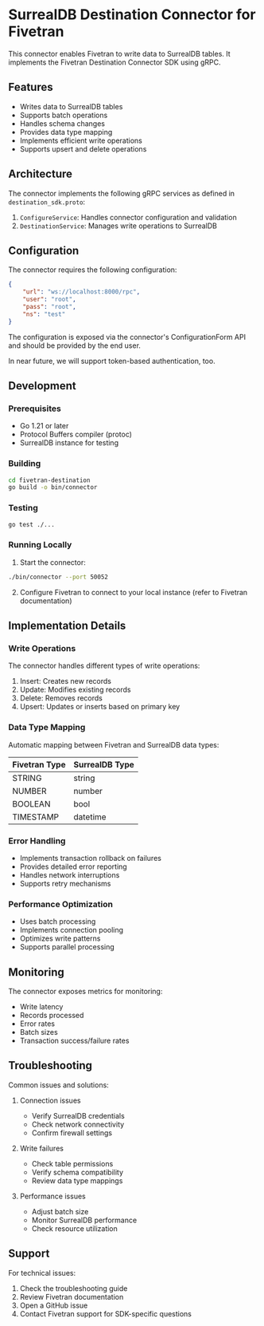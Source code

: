 # SurrealDB Destination Connector for Fivetran

This connector enables Fivetran to write data to SurrealDB tables. It implements the Fivetran Destination Connector SDK using gRPC.

## Features

- Writes data to SurrealDB tables
- Supports batch operations
- Handles schema changes
- Provides data type mapping
- Implements efficient write operations
- Supports upsert and delete operations

## Architecture

The connector implements the following gRPC services as defined in `destination_sdk.proto`:

1. `ConfigureService`: Handles connector configuration and validation
2. `DestinationService`: Manages write operations to SurrealDB

## Configuration

The connector requires the following configuration:

```json
{
    "url": "ws://localhost:8000/rpc",
    "user": "root",
    "pass": "root",
    "ns": "test"
}
```

The configuration is exposed via the connector's ConfigurationForm API and should be provided by the end user.

In near future, we will support token-based authentication, too.

## Development

### Prerequisites

- Go 1.21 or later
- Protocol Buffers compiler (protoc)
- SurrealDB instance for testing

### Building

```bash
cd fivetran-destination
go build -o bin/connector
```

### Testing

```bash
go test ./...
```

### Running Locally

1. Start the connector:
```bash
./bin/connector --port 50052
```

2. Configure Fivetran to connect to your local instance (refer to Fivetran documentation)

## Implementation Details

### Write Operations

The connector handles different types of write operations:

1. Insert: Creates new records
2. Update: Modifies existing records
3. Delete: Removes records
4. Upsert: Updates or inserts based on primary key

### Data Type Mapping

Automatic mapping between Fivetran and SurrealDB data types:

| Fivetran Type | SurrealDB Type |
|---------------|----------------|
| STRING        | string         |
| NUMBER        | number         |
| BOOLEAN       | bool           |
| TIMESTAMP     | datetime       |

### Error Handling

- Implements transaction rollback on failures
- Provides detailed error reporting
- Handles network interruptions
- Supports retry mechanisms

### Performance Optimization

- Uses batch processing
- Implements connection pooling
- Optimizes write patterns
- Supports parallel processing

## Monitoring

The connector exposes metrics for monitoring:

- Write latency
- Records processed
- Error rates
- Batch sizes
- Transaction success/failure rates

## Troubleshooting

Common issues and solutions:

1. Connection issues
   - Verify SurrealDB credentials
   - Check network connectivity
   - Confirm firewall settings

2. Write failures
   - Check table permissions
   - Verify schema compatibility
   - Review data type mappings

3. Performance issues
   - Adjust batch size
   - Monitor SurrealDB performance
   - Check resource utilization

## Support

For technical issues:
1. Check the troubleshooting guide
2. Review Fivetran documentation
3. Open a GitHub issue
4. Contact Fivetran support for SDK-specific questions 
